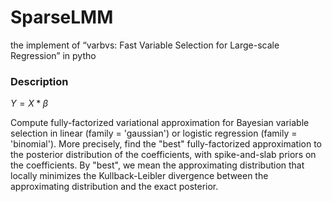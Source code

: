 # SparseLMM
the implement of “varbvs: Fast Variable Selection for Large-scale Regression” in pytho

### Description
$Y = X*\beta$

Compute fully-factorized variational approximation for Bayesian variable selection in linear (family = 'gaussian') or logistic regression (family = 'binomial'). More precisely, find the "best" fully-factorized approximation to the posterior distribution of the coefficients, with spike-and-slab priors on the coefficients. By "best", we mean the approximating distribution that locally minimizes the Kullback-Leibler divergence between the approximating distribution and the exact posterior.
